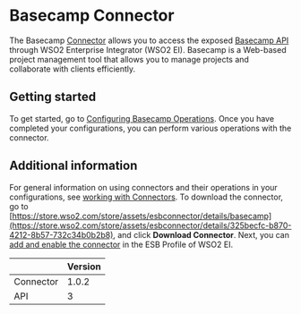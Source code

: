 # Basecamp Connector

The Basecamp [Connector](https://docs.wso2.com/display/EI611/Working+with+Connectors) allows you to access the exposed [Basecamp API](https://github.com/basecamp/bc3-api) through WSO2 Enterprise Integrator (WSO2 EI). Basecamp is a Web-based project management tool that allows you to manage projects and collaborate with clients efficiently.

## Getting started
To get started, go to [Configuring Basecamp Operations](config.md). Once you have completed your configurations, you can perform various operations with the connector.

## Additional information
For general information on using connectors and their operations in your configurations, see [working with Connectors](https://docs.wso2.com/display/EI611/Working+with+Connectors). To download the connector, go to [https://store.wso2.com/store/assets/esbconnector/details/basecamp](https://store.wso2.com/store/assets/esbconnector/details/325becfc-b870-4212-8b57-732c34b0b2b8), and click **Download Connector**. Next, you can [add and enable the connector](https://docs.wso2.com/display/EI611/Working+with+Connectors+via+the+Management+Console) in the ESB Profile of WSO2 EI.

| | Version |
| ------------- |-------------|
| Connector    | 1.0.2 |
| API     | 3      |
